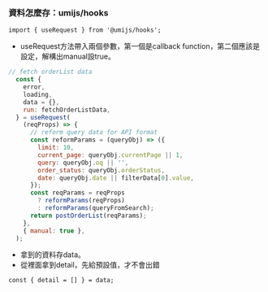 ### 資料怎麼存：umijs/hooks

`import { useRequest } from '@umijs/hooks';`

- useRequest方法帶入兩個參數，第一個是callback function，第二個應該是設定，解構出manual設true。

```js
// fetch orderList data
  const {
    error,
    loading,
    data = {},
    run: fetchOrderListData,
  } = useRequest(
    (reqProps) => {
      // reform query data for API format
      const reformParams = (queryObj) => ({
        limit: 10,
        current_page: queryObj.currentPage || 1,
        query: queryObj.oq || '',
        order_status: queryObj.orderStatus,
        date: queryObj.date || filterData[0].value,
      });
      const reqParams = reqProps
        ? reformParams(reqProps)
        : reformParams(queryFromSearch);
      return postOrderList(reqParams);
    },
    { manual: true },
  );
```
- 拿到的資料存data。
- 從裡面拿到detail，先給預設值，才不會出錯

`const { detail = [] } = data;`

